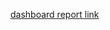 [dashboard report link](https://lookerstudio.google.com/reporting/9cac680b-727f-4613-9cf1-aa2ff0c846bf/page/RTwcD)